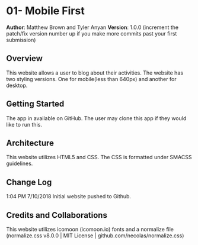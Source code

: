 # 01- Mobile First

**Author**: Matthew Brown and Tyler Anyan
**Version**: 1.0.0 (increment the patch/fix version number up if you make more commits past your first submission)

## Overview
This website allows a user to blog about their activities. The website has two styling versions. One for mobile(less than 640px) and another for desktop. 

## Getting Started
The app in available on GitHub. The user may clone this app if they would like to run this.

## Architecture
This website utilizes HTML5 and CSS. The CSS is formatted under SMACSS guidelines.

## Change Log
1:04 PM 7/10/2018  Initial website pushed to Github. 

## Credits and Collaborations
This website utilizes icomoon (icomoon.io) fonts and a normalize file (normalize.css v8.0.0 | MIT License | github.com/necolas/normalize.css) 